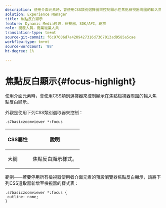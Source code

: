 ```yaml
---
description: 使用介面元素時，會使用CSS類別選擇器來控制顯示在焦點檢視器周圍的輸入焦點反白顯示。
solution: Experience Manager
title: 焦點反白顯示
feature: Dynamic Media經典，檢視器，SDK/API，縮放
role: 開發人員，商業從業人員
translation-type: tm+mt
source-git-commit: f6c97606d7a4209427316d7367013ad9585a5cae
workflow-type: tm+mt
source-wordcount: '88'
ht-degree: 1%

---
```



# 焦點反白顯示{#focus-highlight}

使用介面元素時，會使用CSS類別選擇器來控制顯示在焦點檢視器周圍的輸入焦點反白顯示。

<!--<a id="section_061E550C1C1D4DB2BD663A898895B38C"></a>-->

外觀是使用下列CSS類別選取器來控制：

```
.s7basiczoomviewer *:focus
```

<table id="table_94EE3F5BBE4547C0B4943471CEE7EDE4"> 
 <thead> 
  <tr> 
   <th colname="col1" class="entry"> <p> CSS屬性 </p> </th> 
   <th colname="col2" class="entry"> <p>說明 </p> </th> 
  </tr> 
 </thead>
 <tbody> 
  <tr> 
   <td colname="col1"> <p> <span class="codeph"> 大綱  </span> </p> </td> 
   <td colname="col2"> <p>焦點反白顯示樣式。 </p> </td> 
  </tr> 
 </tbody> 
</table>

範例——若要停用所有檢視器使用者介面元素的預設瀏覽器焦點反白顯示，請將下列CSS選取器新增至檢視器的樣式表：

```
.s7basiczoomviewer *:focus { 
 outline: none; 
}
```

